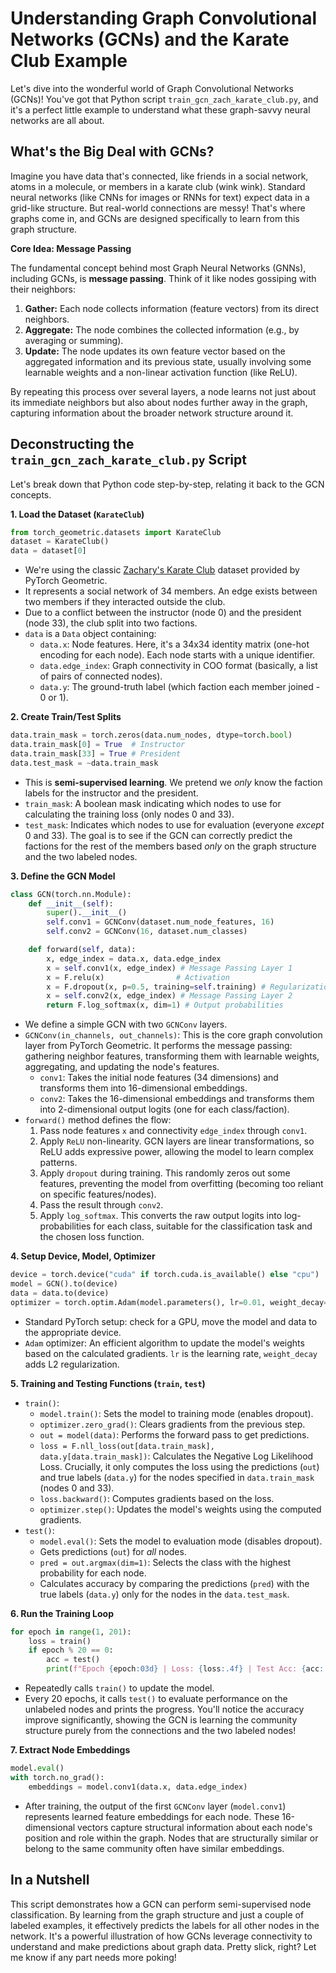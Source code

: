 # Understanding Graph Convolutional Networks (GCNs) and the Karate Club Example

Let's dive into the wonderful world of Graph Convolutional Networks (GCNs)! You've got that Python script `train_gcn_zach_karate_club.py`, and it's a perfect little example to understand what these graph-savvy neural networks are all about.

## What's the Big Deal with GCNs?

Imagine you have data that's connected, like friends in a social network, atoms in a molecule, or members in a karate club (wink wink). Standard neural networks (like CNNs for images or RNNs for text) expect data in a grid-like structure. But real-world connections are messy! That's where graphs come in, and GCNs are designed specifically to learn from this graph structure.

**Core Idea: Message Passing**

The fundamental concept behind most Graph Neural Networks (GNNs), including GCNs, is **message passing**. Think of it like nodes gossiping with their neighbors:

1.  **Gather:** Each node collects information (feature vectors) from its direct neighbors.
2.  **Aggregate:** The node combines the collected information (e.g., by averaging or summing).
3.  **Update:** The node updates its own feature vector based on the aggregated information and its previous state, usually involving some learnable weights and a non-linear activation function (like ReLU).

By repeating this process over several layers, a node learns not just about its immediate neighbors but also about nodes further away in the graph, capturing information about the broader network structure around it.

## Deconstructing the `train_gcn_zach_karate_club.py` Script

Let's break down that Python code step-by-step, relating it back to the GCN concepts.

**1. Load the Dataset (`KarateClub`)**

```python
from torch_geometric.datasets import KarateClub
dataset = KarateClub()
data = dataset[0]
```

-   We're using the classic [Zachary's Karate Club](https://en.wikipedia.org/wiki/Zachary%27s_karate_club) dataset provided by PyTorch Geometric.
-   It represents a social network of 34 members. An edge exists between two members if they interacted outside the club.
-   Due to a conflict between the instructor (node 0) and the president (node 33), the club split into two factions.
-   `data` is a `Data` object containing:
    -   `data.x`: Node features. Here, it's a 34x34 identity matrix (one-hot encoding for each node). Each node starts with a unique identifier.
    -   `data.edge_index`: Graph connectivity in COO format (basically, a list of pairs of connected nodes).
    -   `data.y`: The ground-truth label (which faction each member joined - 0 or 1).

**2. Create Train/Test Splits**

```python
data.train_mask = torch.zeros(data.num_nodes, dtype=torch.bool)
data.train_mask[0] = True  # Instructor
data.train_mask[33] = True # President
data.test_mask = ~data.train_mask
```

-   This is **semi-supervised learning**. We pretend we *only* know the faction labels for the instructor and the president.
-   `train_mask`: A boolean mask indicating which nodes to use for calculating the training loss (only nodes 0 and 33).
-   `test_mask`: Indicates which nodes to use for evaluation (everyone *except* 0 and 33). The goal is to see if the GCN can correctly predict the factions for the rest of the members based *only* on the graph structure and the two labeled nodes.

**3. Define the GCN Model**

```python
class GCN(torch.nn.Module):
    def __init__(self):
        super().__init__()
        self.conv1 = GCNConv(dataset.num_node_features, 16)
        self.conv2 = GCNConv(16, dataset.num_classes)

    def forward(self, data):
        x, edge_index = data.x, data.edge_index
        x = self.conv1(x, edge_index) # Message Passing Layer 1
        x = F.relu(x)                # Activation
        x = F.dropout(x, p=0.5, training=self.training) # Regularization
        x = self.conv2(x, edge_index) # Message Passing Layer 2
        return F.log_softmax(x, dim=1) # Output probabilities
```

-   We define a simple GCN with two `GCNConv` layers.
-   `GCNConv(in_channels, out_channels)`: This is the core graph convolution layer from PyTorch Geometric. It performs the message passing: gathering neighbor features, transforming them with learnable weights, aggregating, and updating the node's features.
    -   `conv1`: Takes the initial node features (34 dimensions) and transforms them into 16-dimensional embeddings.
    -   `conv2`: Takes the 16-dimensional embeddings and transforms them into 2-dimensional output logits (one for each class/faction).
-   `forward()` method defines the flow:
    1.  Pass node features `x` and connectivity `edge_index` through `conv1`.
    2.  Apply `ReLU` non-linearity. GCN layers are linear transformations, so ReLU adds expressive power, allowing the model to learn complex patterns.
    3.  Apply `dropout` during training. This randomly zeros out some features, preventing the model from overfitting (becoming too reliant on specific features/nodes).
    4.  Pass the result through `conv2`.
    5.  Apply `log_softmax`. This converts the raw output logits into log-probabilities for each class, suitable for the classification task and the chosen loss function.

**4. Setup Device, Model, Optimizer**

```python
device = torch.device("cuda" if torch.cuda.is_available() else "cpu")
model = GCN().to(device)
data = data.to(device)
optimizer = torch.optim.Adam(model.parameters(), lr=0.01, weight_decay=5e-4)
```

-   Standard PyTorch setup: check for a GPU, move the model and data to the appropriate device.
-   `Adam` optimizer: An efficient algorithm to update the model's weights based on the calculated gradients. `lr` is the learning rate, `weight_decay` adds L2 regularization.

**5. Training and Testing Functions (`train`, `test`)**

-   `train()`:
    -   `model.train()`: Sets the model to training mode (enables dropout).
    -   `optimizer.zero_grad()`: Clears gradients from the previous step.
    -   `out = model(data)`: Performs the forward pass to get predictions.
    -   `loss = F.nll_loss(out[data.train_mask], data.y[data.train_mask])`: Calculates the Negative Log Likelihood Loss. Crucially, it only computes the loss using the predictions (`out`) and true labels (`data.y`) for the nodes specified in `data.train_mask` (nodes 0 and 33).
    -   `loss.backward()`: Computes gradients based on the loss.
    -   `optimizer.step()`: Updates the model's weights using the computed gradients.
-   `test()`:
    -   `model.eval()`: Sets the model to evaluation mode (disables dropout).
    -   Gets predictions (`out`) for *all* nodes.
    -   `pred = out.argmax(dim=1)`: Selects the class with the highest probability for each node.
    -   Calculates accuracy by comparing the predictions (`pred`) with the true labels (`data.y`) only for the nodes in the `data.test_mask`.

**6. Run the Training Loop**

```python
for epoch in range(1, 201):
    loss = train()
    if epoch % 20 == 0:
        acc = test()
        print(f"Epoch {epoch:03d} | Loss: {loss:.4f} | Test Acc: {acc:.4f}")
```

-   Repeatedly calls `train()` to update the model.
-   Every 20 epochs, it calls `test()` to evaluate performance on the unlabeled nodes and prints the progress. You'll notice the accuracy improve significantly, showing the GCN is learning the community structure purely from the connections and the two labeled nodes!

**7. Extract Node Embeddings**

```python
model.eval()
with torch.no_grad():
    embeddings = model.conv1(data.x, data.edge_index)
```

-   After training, the output of the first `GCNConv` layer (`model.conv1`) represents learned feature embeddings for each node. These 16-dimensional vectors capture structural information about each node's position and role within the graph. Nodes that are structurally similar or belong to the same community often have similar embeddings.

## In a Nutshell

This script demonstrates how a GCN can perform semi-supervised node classification. By learning from the graph structure and just a couple of labeled examples, it effectively predicts the labels for all other nodes in the network. It's a powerful illustration of how GCNs leverage connectivity to understand and make predictions about graph data. Pretty slick, right? Let me know if any part needs more poking! 